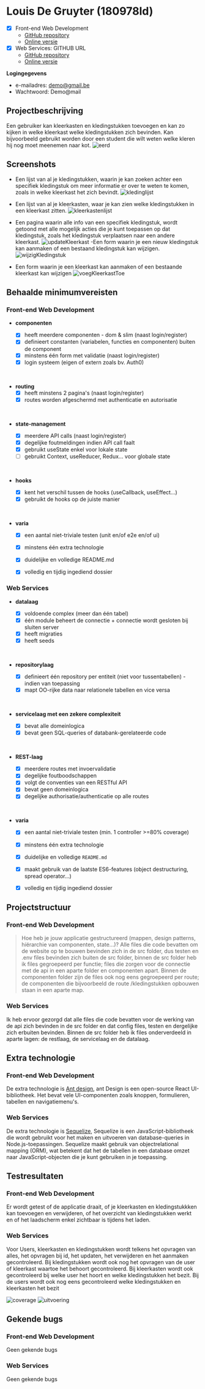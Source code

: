 # Louis De Gruyter (180978ld)



- [x] Front-end Web Development
  - [GitHub repository](https://github.com/Web-IV/2223-frontendweb-LouisDeGruyter)
  - [Online versie](https://wherearemyclothes.onrender.com)
- [x] Web Services: GITHUB URL
  - [GitHub repository](https://github.com/Web-IV/2223-webservices-LouisDeGruyter)
  - [Online versie](https://webservices-louisdegruyter.onrender.com)

**Logingegevens**

- e-mailadres: demo@gmail.be
- Wachtwoord: Demo@mail

## Projectbeschrijving

Een gebruiker kan kleerkasten en kledingstukken toevoegen en kan zo kijken in welke kleerkast welke kledingstukken zich bevinden. Kan bijvoorbeeld gebruikt worden door een student die wilt weten welke kleren hij nog moet meenemen naar kot.
![eerd](/images/eerd.png)
## Screenshots

- Een lijst van al je kledingstukken, waarin je kan zoeken achter een specifiek kledingstuk om meer informatie er over te weten te komen, zoals in welke kleerkast het zich bevindt.
![kledinglijst](/images/KledinglijstZoek.png)
- Een lijst van al je kleerkasten, waar je kan zien welke kledingstukken in een kleerkast zitten.
![kleerkastenlijst](/images/kleerkastenlijst.png)
- Een pagina waarin alle info van een specifiek kledingstuk, wordt getoond met alle mogelijk acties die je kunt toepassen op dat kledingstuk, zoals het kledingstuk verplaatsen naar een andere kleerkast.
![updateKleerkast](/images/wijzigKleerkast.png)
-Een form waarin je een nieuw kledingstuk kan aanmaken of een bestaand kledingstuk kan wijzigen.
![wijzigKledingstuk](/images/updateKledingstuk.png)

- Een form waarin je een kleerkast kan aanmaken of een bestaande kleerkast kan wijzigen
![voegKleerkastToe](/images/kleerkastToevoegen.png)
## Behaalde minimumvereisten


### Front-end Web Development

- **componenten**

  - [x] heeft meerdere componenten - dom & slim (naast login/register)
  - [x] definieert constanten (variabelen, functies en componenten) buiten de component
  - [x] minstens één form met validatie (naast login/register)
  - [x] login systeem (eigen of extern zoals bv. Auth0)
<br />

- **routing**
  - [x] heeft minstens 2 pagina's (naast login/register)
  - [x] routes worden afgeschermd met authenticatie en autorisatie
<br />

- **state-management**

  - [x] meerdere API calls (naast login/register)
  - [x] degelijke foutmeldingen indien API call faalt
  - [x] gebruikt useState enkel voor lokale state
  - [ ] gebruikt Context, useReducer, Redux… voor globale state
<br />

- **hooks**

  - [x] kent het verschil tussen de hooks (useCallback, useEffect…)
  - [x] gebruikt de hooks op de juiste manier
<br />

- **varia**
  - [x] een aantal niet-triviale testen (unit en/of e2e en/of ui)
  - [x] minstens één extra technologie
  - [x] duidelijke en volledige README.md
  - [x] volledig en tijdig ingediend dossier


### Web Services

- **datalaag**

  - [x] voldoende complex (meer dan één tabel)
  - [x] één module beheert de connectie + connectie wordt gesloten bij sluiten server
  - [x] heeft migraties
  - [x] heeft seeds
<br />

- **repositorylaag**

  - [x] definieert één repository per entiteit (niet voor tussentabellen) - indien van toepassing
  - [x] mapt OO-rijke data naar relationele tabellen en vice versa
<br />

- **servicelaag met een zekere complexiteit**

  - [x] bevat alle domeinlogica
  - [x] bevat geen SQL-queries of databank-gerelateerde code
<br />

- **REST-laag**

  - [x] meerdere routes met invoervalidatie
  - [x] degelijke foutboodschappen
  - [x] volgt de conventies van een RESTful API
  - [x] bevat geen domeinlogica
  - [x] degelijke authorisatie/authenticatie op alle routes
<br />

- **varia**
  - [x] een aantal niet-triviale testen (min. 1 controller >=80% coverage)
  - [x] minstens één extra technologie
  - [x] duidelijke en volledige `README.md`
  - [x] maakt gebruik van de laatste ES6-features (object destructuring, spread operator...)
  - [x] volledig en tijdig ingediend dossier


## Projectstructuur

### Front-end Web Development

> Hoe heb je jouw applicatie gestructureerd (mappen, design patterns, hiërarchie van componenten, state...)?
Alle files die code bevatten om de website op te bouwen bevinden zich in de src folder, dus testen en .env files bevinden zich buiten de src folder, binnen de src folder heb ik files gegroepeerd per functie; files die zorgen voor de connectie met de api in een aparte folder en componenten apart. Binnen de componenten folder zijn de files ook nog eens gegroepeerd per route; de componenten die bijvoorbeeld de route /kledingstukken opbouwen staan in een aparte map.

### Web Services
Ik heb ervoor gezorgd dat alle files die code bevatten voor de werking van de api zich bevinden in de src folder en dat config files, testen en dergelijke zich erbuiten bevinden. Binnen de src folder heb ik files onderverdeeld in aparte lagen: de restlaag, de servicelaag en de datalaag.


## Extra technologie

### Front-end Web Development


De extra technologie is [Ant design](https://github.com/ant-design/ant-design), ant Design is een open-source React UI-bibliotheek. Het bevat vele UI-componenten zoals knoppen, formulieren, tabellen en navigatiemenu's.

### Web Services

De extra technologie is [Sequelize](https://github.com/sequelize/sequelize), Sequelize is een JavaScript-bibliotheek die wordt gebruikt voor het maken en uitvoeren van database-queries in Node.js-toepassingen. Sequelize maakt gebruik van objectrelational mapping (ORM), wat betekent dat het de tabellen in een database omzet naar JavaScript-objecten die je kunt gebruiken in je toepassing.


## Testresultaten

### Front-end Web Development


Er wordt getest of de applicatie draait, of je kleerkasten en kledingstukkken kan toevoegen en verwijderen, of het overzicht van kledingstukken werkt en of het laadscherm enkel zichtbaar is tijdens het laden.

### Web Services

Voor Users, kleerkasten en kledingstukken wordt telkens het opvragen van alles, het opvragen bij id, het updaten, het verwijderen en het aanmaken gecontroleerd. Bij kledingstukken wordt ook nog het opvragen van de user of kleerkast waartoe het behoort gecontroleerd. Bij kleerkasten wordt ook gecontroleerd bij welke user het hoort en welke kledingstukken het bezit.
Bij de users wordt ook nog eens gecontroleerd welke kledingstukken en kleerkasten het bezit

![coverage](/images/coverage.png)
![uitvoering](/images/test.png)
## Gekende bugs

### Front-end Web Development
Geen gekende bugs

### Web Services
Geen gekende bugs

